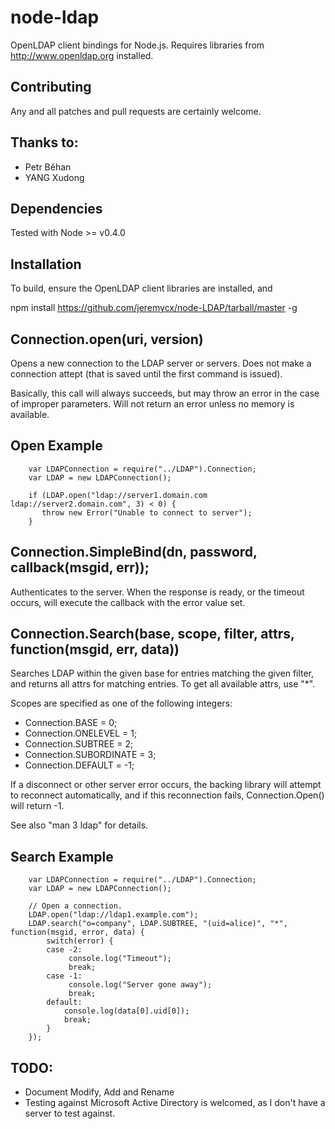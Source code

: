 node-ldap
=========

OpenLDAP client bindings for Node.js. Requires libraries from
http://www.openldap.org installed.

Contributing
------------

Any and all patches and pull requests are certainly welcome.

Thanks to:
----------
* Petr Běhan
* YANG Xudong


Dependencies
------------

Tested with Node >= v0.4.0

Installation
------------

To build, ensure the OpenLDAP client libraries are installed, and

   npm install https://github.com/jeremycx/node-LDAP/tarball/master -g

Connection.open(uri, version)
-----------------------------

Opens a new connection to the LDAP server or servers. Does not make a
connection attept (that is saved until the first command is issued).

Basically, this call will always succeeds, but may throw an error in
the case of improper parameters. Will not return an error unless no
memory is available.

Open Example
------------

        var LDAPConnection = require("../LDAP").Connection;
        var LDAP = new LDAPConnection();
        
        if (LDAP.open("ldap://server1.domain.com ldap://server2.domain.com", 3) < 0) {
           throw new Error("Unable to connect to server");
        }                                                

Connection.SimpleBind(dn, password, callback(msgid, err));
-----------------------------------

Authenticates to the server. When the response is ready, or the
timeout occurs, will execute the callback with the error value set.

Connection.Search(base, scope, filter, attrs, function(msgid, err, data))
---------------------------------------------

Searches LDAP within the given base for entries matching the given
filter, and returns all attrs for matching entries. To get all
available attrs, use "*".

Scopes are specified as one of the following integers:

* Connection.BASE = 0;
* Connection.ONELEVEL = 1;
* Connection.SUBTREE = 2;
* Connection.SUBORDINATE = 3;
* Connection.DEFAULT = -1;

If a disconnect or other server error occurs, the backing library will
attempt to reconnect automatically, and if this reconnection fails,
Connection.Open() will return -1.

See also "man 3 ldap" for details.


Search Example
--------------

        var LDAPConnection = require("../LDAP").Connection;
        var LDAP = new LDAPConnection();
        
        // Open a connection.
        LDAP.open("ldap://ldap1.example.com");
        LDAP.search("o=company", LDAP.SUBTREE, "(uid=alice)", "*", function(msgid, error, data) {
            switch(error) {
            case -2:
                 console.log("Timeout");
                 break;
            case -1:
                 console.log("Server gone away");
                 break;
            default:
                console.log(data[0].uid[0]);
                break;
            }                
        });

TODO:
-----
* Document Modify, Add and Rename
* Testing against Microsoft Active Directory is welcomed, as I don't
have a server to test against.
